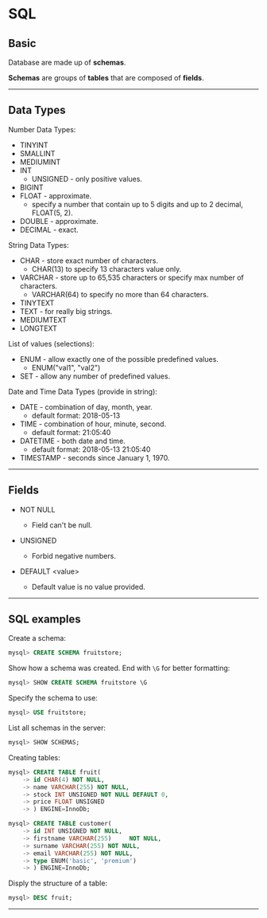 # SQL

## Basic

Database are made up of **schemas**. 

**Schemas** are groups of **tables** that are composed of **fields**.

---

## Data Types

Number Data Types:

- TINYINT
- SMALLINT
- MEDIUMINT
- INT
    - UNSIGNED - only positive values.
- BIGINT
- FLOAT - approximate.
    - specify a number that contain up to 5 digits and up to 2 decimal, FLOAT(5, 2).
- DOUBLE - approximate.
- DECIMAL - exact.

String Data Types:

- CHAR - store exact number of characters.
    - CHAR(13) to specify 13 characters value only.
- VARCHAR - store up to 65,535 characters or specify max number of characters.
    - VARCHAR(64) to specify no more than 64 characters.
- TINYTEXT
- TEXT - for really big strings.
- MEDIUMTEXT
- LONGTEXT

List of values (selections):

- ENUM - allow exactly one of the possible predefined values.
    - ENUM("val1", "val2")
- SET - allow any number of predefined values.

Date and Time Data Types (provide in string):

- DATE - combination of day, month, year.
    - default format: 2018-05-13
- TIME - combination of hour, minute, second.
    - default format: 21:05:40
- DATETIME - both date and time.
    - default format: 2018-05-13 21:05:40
- TIMESTAMP - seconds since January 1, 1970.

---

## Fields

- NOT NULL
    - Field can't be null.

- UNSIGNED
    - Forbid negative numbers.

- DEFAULT \<value\>
    - Default value is no value provided.

---

## SQL examples

Create a schema:

```SQL
mysql> CREATE SCHEMA fruitstore;
```

Show how a schema was created. End with `\G` for better formatting:

```SQL
mysql> SHOW CREATE SCHEMA fruitstore \G
```

Specify the schema to use:

```SQL
mysql> USE fruitstore;
```

List all schemas in the server:

```SQL
mysql> SHOW SCHEMAS;
```

Creating tables:

```SQL
mysql> CREATE TABLE fruit(
    -> id CHAR(4) NOT NULL,
    -> name VARCHAR(255) NOT NULL,
    -> stock INT UNSIGNED NOT NULL DEFAULT 0,
    -> price FLOAT UNSIGNED
    -> ) ENGINE=InnoDb;
```

```SQL
mysql> CREATE TABLE customer(
    -> id INT UNSIGNED NOT NULL,
    -> firstname VARCHAR(255)     NOT NULL,
    -> surname VARCHAR(255) NOT NULL,
    -> email VARCHAR(255) NOT NULL,
    -> type ENUM('basic', 'premium')
    -> ) ENGINE=InnoDb;

```

Disply the structure of a table:

```SQL
mysql> DESC fruit;
```

---
